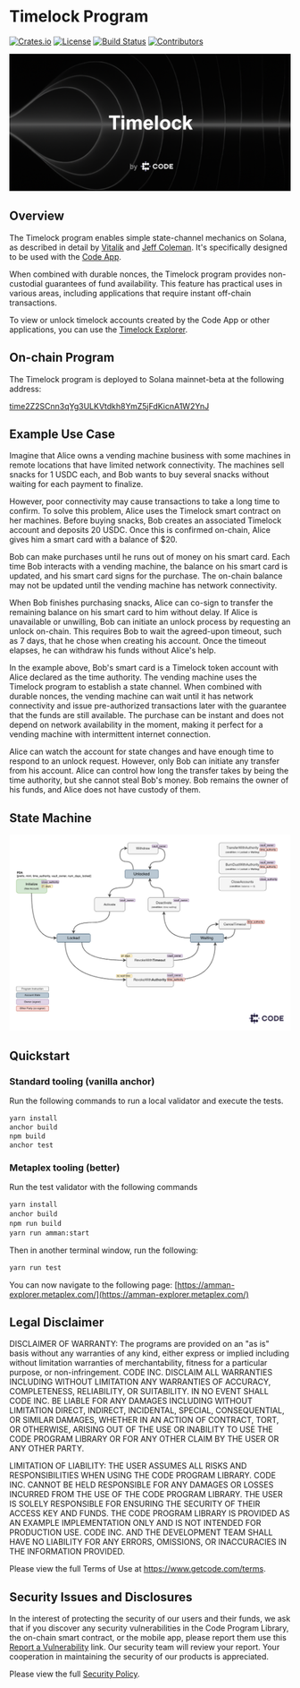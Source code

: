 # Timelock Program

[![Crates.io](https://img.shields.io/crates/v/timelock)](https://crates.io/crates/timelock)
[![License](https://img.shields.io/crates/l/timelock)](https://github.com/code-wallet/code-program-library/blob/main/timelock/LICENSE.txt)
[![Build Status](https://img.shields.io/github/workflow/status/code-wallet/code-program-library/Rust/main)](https://github.com/code-wallet/code-program-library/actions/workflows/rust.yml?query=branch%3Amain)
[![Contributors](https://img.shields.io/github/contributors/code-wallet/code-program-library)](https://github.com/code-wallet/code-program-library/graphs/contributors)

<img src="/timelock/docs/timelock-banner.png?raw=true">

## Overview 

The Timelock program enables simple state-channel mechanics on Solana, as
described in detail by
[Vitalik](https://vitalik.ca/general/2021/01/05/rollup.html) and [Jeff
Coleman](https://www.jeffcoleman.ca/state-channels/). It's specifically designed
to be used with the [Code App](http://getcode.com). 

When combined with durable nonces, the Timelock program provides non-custodial
guarantees of fund availability. This feature has practical uses in various
areas, including applications that require instant off-chain transactions.

To view or unlock timelock accounts created by the Code App or other
applications, you can use the
[Timelock Explorer](https://code-wallet.github.io/timelock-explorer/).

## On-chain Program

The Timelock program is deployed to Solana mainnet-beta at the following address:

[time2Z2SCnn3qYg3ULKVtdkh8YmZ5jFdKicnA1W2YnJ](https://explorer.solana.com/address/time2Z2SCnn3qYg3ULKVtdkh8YmZ5jFdKicnA1W2YnJ)

## Example Use Case

Imagine that Alice owns a vending machine business with some machines in remote
locations that have limited network connectivity. The machines sell snacks for 1
USDC each, and Bob wants to buy several snacks without waiting for each payment
to finalize.

However, poor connectivity may cause transactions to take a long time to
confirm. To solve this problem, Alice uses the Timelock smart contract on her
machines. Before buying snacks, Bob creates an associated Timelock account and
deposits 20 USDC. Once this is confirmed on-chain, Alice gives him a smart card
with a balance of $20.

Bob can make purchases until he runs out of money on his smart card. Each time
Bob interacts with a vending machine, the balance on his smart card is updated,
and his smart card signs for the purchase. The on-chain balance may not be
updated until the vending machine has network connectivity.

When Bob finishes purchasing snacks, Alice can co-sign to transfer the remaining
balance on his smart card to him without delay. If Alice is unavailable or
unwilling, Bob can initiate an unlock process by requesting an unlock on-chain.
This requires Bob to wait the agreed-upon timeout, such as 7 days, that he chose
when creating his account. Once the timeout elapses, he can withdraw his funds
without Alice's help.

In the example above, Bob's smart card is a Timelock token account with Alice
declared as the time authority. The vending machine uses the Timelock program to
establish a state channel. When combined with durable nonces, the vending
machine can wait until it has network connectivity and issue pre-authorized
transactions later with the guarantee that the funds are still available. The
purchase can be instant and does not depend on network availability in the
moment, making it perfect for a vending machine with intermittent internet
connection.

Alice can watch the account for state changes and have enough time to respond to
an unlock request. However, only Bob can initiate any transfer from his account.
Alice can control how long the transfer takes by being the time authority, but
she cannot steal Bob's money. Bob remains the owner of his funds, and Alice does
not have custody of them.

## State Machine

<img src="/timelock/docs/timelock-token.png?raw=true">

## Quickstart

### Standard tooling (vanilla anchor) 

Run the following commands to run a local validator and execute the tests.

```
yarn install
anchor build
npm build
anchor test
```

### Metaplex tooling (better)

Run the test validator with the following commands

```bash
yarn install
anchor build
npm run build
yarn run amman:start
```

Then in another terminal window, run the following:

```bash
yarn run test
```

You can now navigate to the following page: [https://amman-explorer.metaplex.com/](https://amman-explorer.metaplex.com/)

## Legal Disclaimer

DISCLAIMER OF WARRANTY: The programs are provided on an "as is" basis without any warranties of any kind, either express or implied including without limitation warranties of merchantability, fitness for a particular purpose, or non-infringement. CODE INC. DISCLAIM ALL WARRANTIES INCLUDING WITHOUT LIMITATION ANY WARRANTIES OF ACCURACY, COMPLETENESS, RELIABILITY, OR SUITABILITY. IN NO EVENT SHALL CODE INC. BE LIABLE FOR ANY DAMAGES INCLUDING WITHOUT LIMITATION DIRECT, INDIRECT, INCIDENTAL, SPECIAL, CONSEQUENTIAL, OR SIMILAR DAMAGES, WHETHER IN AN ACTION OF CONTRACT, TORT, OR OTHERWISE, ARISING OUT OF THE USE OR INABILITY TO USE THE CODE PROGRAM LIBRARY OR FOR ANY OTHER CLAIM BY THE USER OR ANY OTHER PARTY.

LIMITATION OF LIABILITY: THE USER ASSUMES ALL RISKS AND RESPONSIBILITIES WHEN USING THE CODE PROGRAM LIBRARY. CODE INC. CANNOT BE HELD RESPONSIBLE FOR ANY DAMAGES OR LOSSES INCURRED FROM THE USE OF THE CODE PROGRAM LIBRARY. THE USER IS SOLELY RESPONSIBLE FOR ENSURING THE SECURITY OF THEIR ACCESS KEY AND FUNDS. THE CODE PROGRAM LIBRARY IS PROVIDED AS AN EXAMPLE IMPLEMENTATION ONLY AND IS NOT INTENDED FOR PRODUCTION USE. CODE INC. AND THE DEVELOPMENT TEAM SHALL HAVE NO LIABILITY FOR ANY ERRORS, OMISSIONS, OR INACCURACIES IN THE INFORMATION PROVIDED.

Please view the full Terms of Use at https://www.getcode.com/terms.

## Security Issues and Disclosures

In the interest of protecting the security of our users and their funds, we ask
that if you discover any security vulnerabilities in the Code Program Library,
the on-chain smart contract, or the mobile app, please report them use this
[Report a Vulnerability](https://github.com/code-wallet/code-program-library/security/advisories/new)
link. Our security team will review your report. Your cooperation in maintaining
the security of our products is appreciated.

Please view the full [Security Policy](https://github.com/code-wallet/code-program-library/blob/main/SECURITY.md).
